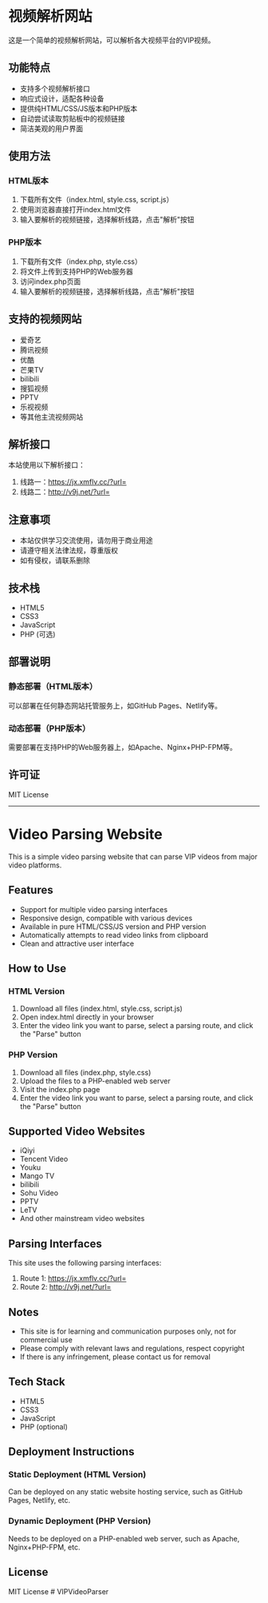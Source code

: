# 视频解析网站

这是一个简单的视频解析网站，可以解析各大视频平台的VIP视频。

## 功能特点

- 支持多个视频解析接口
- 响应式设计，适配各种设备
- 提供纯HTML/CSS/JS版本和PHP版本
- 自动尝试读取剪贴板中的视频链接
- 简洁美观的用户界面

## 使用方法

### HTML版本

1. 下载所有文件（index.html, style.css, script.js）
2. 使用浏览器直接打开index.html文件
3. 输入要解析的视频链接，选择解析线路，点击"解析"按钮

### PHP版本

1. 下载所有文件（index.php, style.css）
2. 将文件上传到支持PHP的Web服务器
3. 访问index.php页面
4. 输入要解析的视频链接，选择解析线路，点击"解析"按钮

## 支持的视频网站

- 爱奇艺
- 腾讯视频
- 优酷
- 芒果TV
- bilibili
- 搜狐视频
- PPTV
- 乐视视频
- 等其他主流视频网站

## 解析接口

本站使用以下解析接口：

1. 线路一：https://jx.xmflv.cc/?url=
2. 线路二：http://v9j.net/?url=

## 注意事项

- 本站仅供学习交流使用，请勿用于商业用途
- 请遵守相关法律法规，尊重版权
- 如有侵权，请联系删除

## 技术栈

- HTML5
- CSS3
- JavaScript
- PHP (可选)

## 部署说明

### 静态部署（HTML版本）

可以部署在任何静态网站托管服务上，如GitHub Pages、Netlify等。

### 动态部署（PHP版本）

需要部署在支持PHP的Web服务器上，如Apache、Nginx+PHP-FPM等。

## 许可证

MIT License

---

# Video Parsing Website

This is a simple video parsing website that can parse VIP videos from major video platforms.

## Features

- Support for multiple video parsing interfaces
- Responsive design, compatible with various devices
- Available in pure HTML/CSS/JS version and PHP version
- Automatically attempts to read video links from clipboard
- Clean and attractive user interface

## How to Use

### HTML Version

1. Download all files (index.html, style.css, script.js)
2. Open index.html directly in your browser
3. Enter the video link you want to parse, select a parsing route, and click the "Parse" button

### PHP Version

1. Download all files (index.php, style.css)
2. Upload the files to a PHP-enabled web server
3. Visit the index.php page
4. Enter the video link you want to parse, select a parsing route, and click the "Parse" button

## Supported Video Websites

- iQiyi
- Tencent Video
- Youku
- Mango TV
- bilibili
- Sohu Video
- PPTV
- LeTV
- And other mainstream video websites

## Parsing Interfaces

This site uses the following parsing interfaces:

1. Route 1: https://jx.xmflv.cc/?url=
2. Route 2: http://v9j.net/?url=

## Notes

- This site is for learning and communication purposes only, not for commercial use
- Please comply with relevant laws and regulations, respect copyright
- If there is any infringement, please contact us for removal

## Tech Stack

- HTML5
- CSS3
- JavaScript
- PHP (optional)

## Deployment Instructions

### Static Deployment (HTML Version)

Can be deployed on any static website hosting service, such as GitHub Pages, Netlify, etc.

### Dynamic Deployment (PHP Version)

Needs to be deployed on a PHP-enabled web server, such as Apache, Nginx+PHP-FPM, etc.

## License

MIT License #   V I P V i d e o P a r s e r  
 